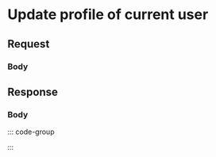 # Update profile of current user

<Api
  method="patch"
  endpoint="/api/user/profile"
  description="Update user profile for the current logged-in user."
/>

## Request

<ApiAuth />

### Body <Badge type="info" text="application/json" class="float-right mt-1" />

<div class="parameters">
  <ApiParam
    name="username"
    type="string"
    description="The username of current user."
    required
  />
  <ApiParam
    name="fullname"
    type="string"
    description="The fullname of current user."
  />
</div>

## Response

<ApiSchema />

### Body <Badge type="info" text="application/json" class="float-right mt-1" />

::: code-group

<!--@include: @reference/schemas/codes/SUCCESS.md-->

<!--@include: @reference/schemas/codes/USER_ALREADY_EXISTS.md-->

<!--@include: @reference/schemas/codes/USER_UPDATE_FAILED.md-->

:::